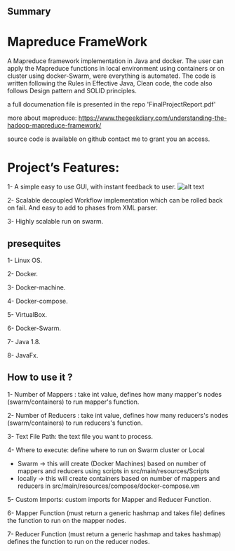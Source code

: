## Summary

# Mapreduce FrameWork

A Mapreduce framework implementation in Java and docker.
The user can apply the Mapreduce functions in local environment using containers or on cluster using docker-Swarm, were everything is automated.
The code is written following the Rules in Effective Java, Clean code, the code also follows Design pattern and SOLID principles.

a full documenation file is presented in the repo 'FinalProjectReport.pdf'

more about mapreduce:
https://www.thegeekdiary.com/understanding-the-hadoop-mapreduce-framework/

source code is available on github contact me to grant you an access.

# Project’s Features:

1- A simple easy to use GUI, with instant feedback to user.
![alt text](https://i.imgur.com/kwH5KFw.png)

2- Scalable decoupled Workflow implementation which can be rolled back on fail. And
easy to add to phases from XML parser.

3- Highly scalable run on swarm.

## presequites 

1- Linux OS.

2- Docker.

3- Docker-machine.

4- Docker-compose.

5- VirtualBox.

6- Docker-Swarm.

7- Java 1.8.

8- JavaFx.

## How to use it ?
1- Number of Mappers : take int value, defines how many mapper's nodes (swarm/containers) to run mapper's function.

2- Number of Reducers : take int value, defines how many reducers's nodes (swarm/containers) to run reducers's function.

3- Text File Path: the text file you want to process.

4- Where to execute: define where to run on Swarm cluster or Local 
   - Swarm -> this will create (Docker Machines) based on number of mappers and reducers using scripts in src/main/resources/Scripts
   - locally -> this will create containers based on number of mappers and reducers in src/main/resources/compose/docker-compose.vm   

5- Custom Imports: custom imports for Mapper and Reducer Function.

6- Mapper Function (must return a generic hashmap and takes file) defines the function to run on the mapper nodes.

7- Reducer Function (must return a generic hashmap and takes hashmap) defines the function to run on the reducer nodes.


     

